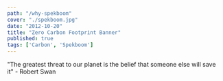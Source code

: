 ```yaml
---
path: "/why-spekboom"
cover: "./spekboom.jpg"
date: "2012-10-20"
title: "Zero Carbon Footprint Banner"
published: true
tags: ['Carbon', 'Spekboom']
---
```

"The greatest threat to our planet is the belief that someone else will save it" - Robert Swan